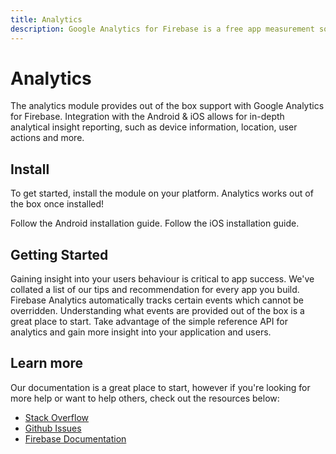 ```yaml
---
title: Analytics
description: Google Analytics for Firebase is a free app measurement solution that provides insight on app usage and user engagement.
---
```


# Analytics

The analytics module provides out of the box support with Google Analytics for Firebase. 
Integration with the Android & iOS allows for in-depth analytical insight reporting, such as
device information, location, user actions and more.

<Youtube id="8iZpH7O6zXo" />

## Install

To get started, install the module on your platform. Analytics works out of the box once installed!

<Grid columns="2">
	<Block
		title="Android"
		to="/{{ version }}/analytics/installation#android"
	>
    Follow the Android installation guide.
	</Block>
	<Block
		title="iOS"
		to="/{{ version }}/analytics/installation#ios"
	>
		Follow the iOS installation guide.
	</Block>
</Grid>

## Getting Started

<Grid>
	<Block
		icon="multiline_chart"
		color="#2196f3"
		title="Tips & Recommendations"
		to="/{{ version }}/analytics/tips-and-recommendations"
	>
    Gaining insight into your users behaviour is critical to app success. We've collated a list of our
    tips and recommendation for every app you build. 
	</Block>
	<Block
		icon="block"
		color="#f44336"
		title="Reserved Events"
		to="/{{ version }}/analytics/reserved-events"
	>
    Firebase Analytics automatically tracks certain events which cannot be overridden. Understanding 
    what events are provided out of the box is a great place to start.
	</Block>
  <Block
		icon="layers"
		color="#03A9F4"
		title="Reference"
		to="/{{ version }}/analytics/reference"
	>
    Take advantage of the simple reference API for analytics and gain more insight into your application and
    users.
	</Block>
</Grid>

## Learn more

Our documentation is a great place to start, however if you're looking for more help or want to help others, 
check out the resources below:

- [Stack Overflow](https://stackoverflow.com/questions/tagged/react-native-firebase-analytics)
- [Github Issues](https://github.com/invertase/react-native-firebase/issues?utf8=%E2%9C%93&q=is%3Aissue+label%3Aanalytics+)
- [Firebase Documentation](https://firebase.google.com/docs/analytics?utm_source=invertase&utm_medium=react-native-firebase&utm_campaign=analytics)
